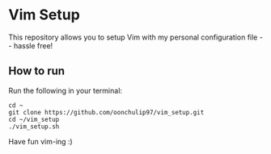 # **Vim Setup**

This repository allows you to setup Vim with my personal configuration file -- hassle free!

## **How to run**

Run the following in your terminal:

```
cd ~
git clone https://github.com/oonchulip97/vim_setup.git
cd ~/vim_setup
./vim_setup.sh
```

Have fun vim-ing :)
